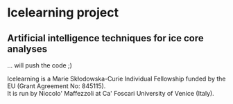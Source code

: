 # Icelearning project
## Artificial intelligence techniques for ice core analyses

... will push the code ;)

Icelearning is a Marie Skłodowska-Curie Individual Fellowship funded by the EU (Grant Agreement No: 845115). \
It is run by Niccolo' Maffezzoli at Ca' Foscari University of Venice (Italy).
